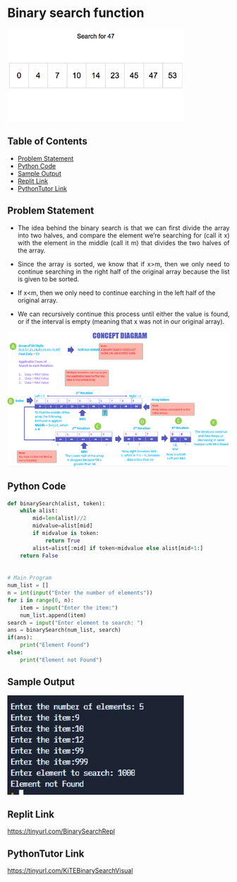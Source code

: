 # Binary search function
<img src="./img/BinarySearchHeader.gif" style="width:400px;" class="center"/>


## Table of Contents

- [Problem Statement](#problem-statement)
- [Python Code](#python-code)
- [Sample Output](#Sample-Output)
- [Replit Link](#replit-link)
- [PythonTutor Link](#pythontutor-link)

## Problem Statement
* <div align="justify"> <p> The idea behind the binary search is that we can first divide the array into two halves, and compare the element we’re searching for (call it x) with the element in the middle (call it m) that divides the two halves of the array. </div></p> 
* <div align="justify"> <p>Since the array is sorted, we know that if x>m, then we only need to continue searching in the right half of the original array because the list is given to be sorted. </div></p> 
* If x<m, then we only need to continue earching in the left half of the original array.
* <div align="justify"> <p> We can recursively continue this process until either the value is found, or if the interval is empty (meaning that x was not in our original array). </div></p> 

<img src="./img/Binary Search.png" style="width:1000px;" class="center"/>



## Python Code
```python
def binarySearch(alist, token):
    while alist:
        mid=len(alist)//2
        midvalue=alist[mid]
        if midvalue is token:
            return True
        alist=alist[:mid] if token<midvalue else alist[mid+1:]
    return False


# Main Program
num_list = []
n = int(input("Enter the number of elements"))
for i in range(0, n):
    item = input("Enter the item:")
    num_list.append(item)
search = input("Enter element to search: ")
ans = binarySearch(num_list, search)
if(ans):
    print("Element Found")
else:
    print("Element not Found")

```

## Sample Output
<img src="./img/OPBinarySearch.JPG" style="width:400px;" class="center"/>

## Replit Link
https://tinyurl.com/BinarySearchRepl

## PythonTutor Link

https://tinyurl.com/KiTEBinarySearchVisual

